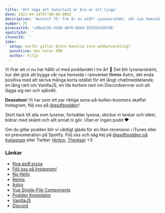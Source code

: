 ```yaml
---
title: 'Att säga att VanillaJS är bra är att ljuga'
date: 2023-04-14T07:00:00.000Z
description: 'Avsnitt 75: Tre år av asdf! Lyssnarskämt, vår nya hemsida byggd med Astro, en lång rant om VanillaJS och mycket annat!'
number: 75
pinecastId: 'c88e2c95-43d8-46f6-8bbd-92535b3587d6'
spotifyId: ''
itunesId: ''
joke:
  setup: Varför gillar Björn Ranelid inte webbutveckling?
  punchline: Han hatar DOM
  author: Filip
---
```


Vi firar att vi nu har hållit ut med poddandet i tre år! 🎉 Det blir lyssnarskämt, hur det gick att bygga vår nya hemsida i ramverket ~~Remix~~ Astro, det enda positiva med att skriva många korta istället för ett långt chattmeddelande, en lång rant om VanillaJS, en lite kortare rant om Discordservrar och att lägga sig ner och självdö.

**Dessutom**! Vi har som ett par riktiga sena-på-bollen-boomers skaffat Instagram, följ oss på [@asdfpodden](https://www.instagram.com/asdfpodden/)!

Stort tack till alla som lyssnar, fortsätter lyssna, skickar in tankar och idéer, bidrar med skämt och allt annat ni gör. Utan er ingen podd ❤️

Om du gillar podden blir vi väldigt glada för en liten recension i iTunes eller en prenumeration på Spotify. Följ oss och säg hej på [@asdfpodden på Instagram](https://www.instagram.com/asdfpodden/) eller Twitter ([Anton](https://twitter.com/Awnton), [Therése](https://twitter.com/tkomstadius)) &lt;3

### Länkar

- [Nya asdf.pizza](https://asdf.pizza/)
- [Följ oss på Instagram!](https://www.instagram.com/asdfpodden/)
- [No Hello](https://nohello.net/en/)
- [Remix](https://remix.run/)
- [Astro](https://astro.build/)
- [Vue Single-File Components](https://vuejs.org/guide/scaling-up/sfc.html)
- [Podden Kompilator](https://kompilator.se/)
- [VanillaJS](http://vanilla-js.com/)
- [Discord](https://discord.com/)
